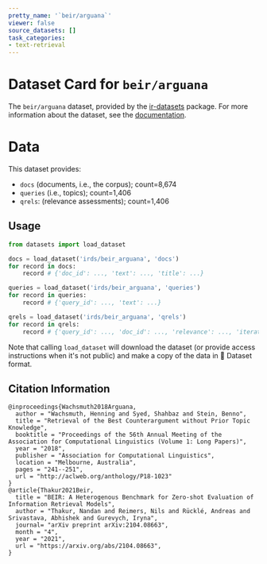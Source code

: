 ```yaml
---
pretty_name: '`beir/arguana`'
viewer: false
source_datasets: []
task_categories:
- text-retrieval
---
```


# Dataset Card for `beir/arguana`

The `beir/arguana` dataset, provided by the [ir-datasets](https://ir-datasets.com/) package.
For more information about the dataset, see the [documentation](https://ir-datasets.com/beir#beir/arguana).

# Data

This dataset provides:
 - `docs` (documents, i.e., the corpus); count=8,674
 - `queries` (i.e., topics); count=1,406
 - `qrels`: (relevance assessments); count=1,406


## Usage

```python
from datasets import load_dataset

docs = load_dataset('irds/beir_arguana', 'docs')
for record in docs:
    record # {'doc_id': ..., 'text': ..., 'title': ...}

queries = load_dataset('irds/beir_arguana', 'queries')
for record in queries:
    record # {'query_id': ..., 'text': ...}

qrels = load_dataset('irds/beir_arguana', 'qrels')
for record in qrels:
    record # {'query_id': ..., 'doc_id': ..., 'relevance': ..., 'iteration': ...}

```

Note that calling `load_dataset` will download the dataset (or provide access instructions when it's not public) and make a copy of the
data in 🤗 Dataset format.

## Citation Information

```
@inproceedings{Wachsmuth2018Arguana,
  author = "Wachsmuth, Henning and Syed, Shahbaz and Stein, Benno",
  title = "Retrieval of the Best Counterargument without Prior Topic Knowledge",
  booktitle = "Proceedings of the 56th Annual Meeting of the Association for Computational Linguistics (Volume 1: Long Papers)",
  year = "2018",
  publisher = "Association for Computational Linguistics",
  location = "Melbourne, Australia",
  pages = "241--251",
  url = "http://aclweb.org/anthology/P18-1023"
}
@article{Thakur2021Beir,
  title = "BEIR: A Heterogenous Benchmark for Zero-shot Evaluation of Information Retrieval Models",
  author = "Thakur, Nandan and Reimers, Nils and Rücklé, Andreas and Srivastava, Abhishek and Gurevych, Iryna", 
  journal= "arXiv preprint arXiv:2104.08663",
  month = "4",
  year = "2021",
  url = "https://arxiv.org/abs/2104.08663",
}
```
